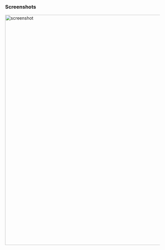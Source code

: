 ### Screenshots ###

<img src='http://i.imgur.com/G9aOkrH.png' alt='screenshot' height='750' width='925' />